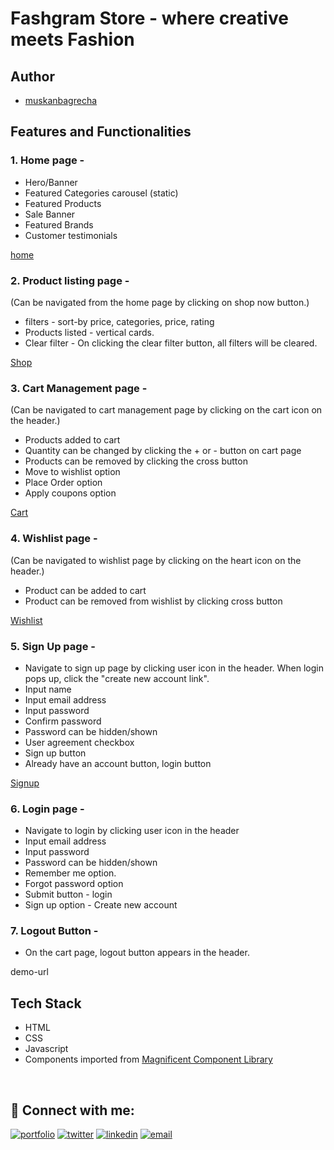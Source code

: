 # Fashgram Store - where creative meets Fashion



## Author

- [muskanbagrecha](https://github.com/muskanbagrecha)

## Features and Functionalities

### 1. Home page -

- Hero/Banner
- Featured Categories carousel (static)
- Featured Products
- Sale Banner
- Featured Brands
- Customer testimonials

[home](https://deploy-preview-6--musing-shockley-eae36b.netlify.app/)

### 2. Product listing page -

(Can be navigated from the home page by clicking on shop now button.)

- filters - sort-by price, categories, price, rating
- Products listed - vertical cards.
- Clear filter - On clicking the clear filter button, all filters will be cleared.

[Shop](https://deploy-preview-6--musing-shockley-eae36b.netlify.app/shop.html)

### 3. Cart Management page -
(Can be navigated to cart management page by clicking on the cart icon on the header.)

- Products added to cart
- Quantity can be changed by clicking the + or - button on cart page
- Products can be removed by clicking the cross button
- Move to wishlist option
- Place Order option
- Apply coupons option

[Cart](https://deploy-preview-6--musing-shockley-eae36b.netlify.app/cart.html)

### 4. Wishlist page -

(Can be navigated to wishlist page by clicking on the heart icon on the header.)

- Product can be added to cart
- Product can be removed from wishlist by clicking cross button

[Wishlist](https://deploy-preview-6--musing-shockley-eae36b.netlify.app/wishlist.html) 

### 5. Sign Up page -

- Navigate to sign up page by clicking user icon in the header. When login pops up, click the "create new account link".
- Input name
- Input email address
- Input password
- Confirm password
- Password can be hidden/shown
- User agreement checkbox
- Sign up button
- Already have an account button, login button

[Signup](https://deploy-preview-6--musing-shockley-eae36b.netlify.app/authentication/signup.html)

### 6. Login page -

- Navigate to login by clicking user icon in the header
- Input email address
- Input password
- Password can be hidden/shown
- Remember me option.
- Forgot password option
- Submit button - login
- Sign up option - Create new account



### 7. Logout Button -

- On the cart page, logout button appears in the header.

demo-url

## Tech Stack

- HTML
- CSS
- Javascript
- Components imported from [Magnificent Component Library](https://magnificentui.netlify.app/)

<br>

## 🔗 Connect with me:
[![portfolio](https://img.shields.io/badge/my_portfolio-000?style=for-the-badge&logo=ko-fi&logoColor=white)](muskanbagrecha.netlify.app)
[![twitter](https://img.shields.io/badge/twitter-1DA1F2?style=for-the-badge&logo=twitter&logoColor=white)](https://twitter.com/HoejackBorseman)
[![linkedin](https://img.shields.io/badge/linkedin-0A66C2?style=for-the-badge&logo=linkedin&logoColor=white)](https://www.linkedin.com/in/muskan-bagrecha-82bbb8176)
[![email](https://img.shields.io/badge/email-DB4437?style=for-the-badge&logo=gmail&logoColor=white)](mailto:muskanbagrecha04@gmail.com)
